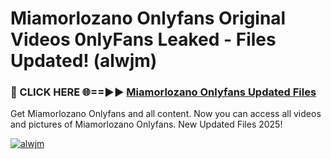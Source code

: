 # Miamorlozano Onlyfans Original Videos 0nlyFans Leaked - Files Updated! (alwjm)

<h3>🔴 CLICK HERE 🌐==►► <a href="https://tinyurl.com/2m67pmp6" rel="nofollow">Miamorlozano Onlyfans Updated Files</a></h3>

Get Miamorlozano Onlyfans and all content. Now you can access all videos and pictures of Miamorlozano Onlyfans. New Updated Files 2025!

[![alwjm](https://i.imgur.com/H4QAA4z.gif)](https://tinyurl.com/2m67pmp6)